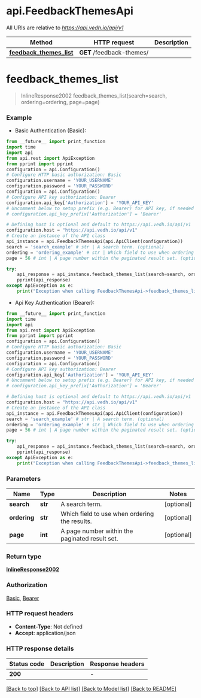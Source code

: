 # api.FeedbackThemesApi

All URIs are relative to *https://api.vedh.io/api/v1*

Method | HTTP request | Description
------------- | ------------- | -------------
[**feedback_themes_list**](FeedbackThemesApi.md#feedback_themes_list) | **GET** /feedback-themes/ | 


# **feedback_themes_list**
> InlineResponse2002 feedback_themes_list(search=search, ordering=ordering, page=page)



### Example

* Basic Authentication (Basic):
```python
from __future__ import print_function
import time
import api
from api.rest import ApiException
from pprint import pprint
configuration = api.Configuration()
# Configure HTTP basic authorization: Basic
configuration.username = 'YOUR_USERNAME'
configuration.password = 'YOUR_PASSWORD'
configuration = api.Configuration()
# Configure API key authorization: Bearer
configuration.api_key['Authorization'] = 'YOUR_API_KEY'
# Uncomment below to setup prefix (e.g. Bearer) for API key, if needed
# configuration.api_key_prefix['Authorization'] = 'Bearer'

# Defining host is optional and default to https://api.vedh.io/api/v1
configuration.host = "https://api.vedh.io/api/v1"
# Create an instance of the API class
api_instance = api.FeedbackThemesApi(api.ApiClient(configuration))
search = 'search_example' # str | A search term. (optional)
ordering = 'ordering_example' # str | Which field to use when ordering the results. (optional)
page = 56 # int | A page number within the paginated result set. (optional)

try:
    api_response = api_instance.feedback_themes_list(search=search, ordering=ordering, page=page)
    pprint(api_response)
except ApiException as e:
    print("Exception when calling FeedbackThemesApi->feedback_themes_list: %s\n" % e)
```

* Api Key Authentication (Bearer):
```python
from __future__ import print_function
import time
import api
from api.rest import ApiException
from pprint import pprint
configuration = api.Configuration()
# Configure HTTP basic authorization: Basic
configuration.username = 'YOUR_USERNAME'
configuration.password = 'YOUR_PASSWORD'
configuration = api.Configuration()
# Configure API key authorization: Bearer
configuration.api_key['Authorization'] = 'YOUR_API_KEY'
# Uncomment below to setup prefix (e.g. Bearer) for API key, if needed
# configuration.api_key_prefix['Authorization'] = 'Bearer'

# Defining host is optional and default to https://api.vedh.io/api/v1
configuration.host = "https://api.vedh.io/api/v1"
# Create an instance of the API class
api_instance = api.FeedbackThemesApi(api.ApiClient(configuration))
search = 'search_example' # str | A search term. (optional)
ordering = 'ordering_example' # str | Which field to use when ordering the results. (optional)
page = 56 # int | A page number within the paginated result set. (optional)

try:
    api_response = api_instance.feedback_themes_list(search=search, ordering=ordering, page=page)
    pprint(api_response)
except ApiException as e:
    print("Exception when calling FeedbackThemesApi->feedback_themes_list: %s\n" % e)
```

### Parameters

Name | Type | Description  | Notes
------------- | ------------- | ------------- | -------------
 **search** | **str**| A search term. | [optional] 
 **ordering** | **str**| Which field to use when ordering the results. | [optional] 
 **page** | **int**| A page number within the paginated result set. | [optional] 

### Return type

[**InlineResponse2002**](InlineResponse2002.md)

### Authorization

[Basic](../README.md#Basic), [Bearer](../README.md#Bearer)

### HTTP request headers

 - **Content-Type**: Not defined
 - **Accept**: application/json

### HTTP response details
| Status code | Description | Response headers |
|-------------|-------------|------------------|
**200** |  |  -  |

[[Back to top]](#) [[Back to API list]](../README.md#documentation-for-api-endpoints) [[Back to Model list]](../README.md#documentation-for-models) [[Back to README]](../README.md)

